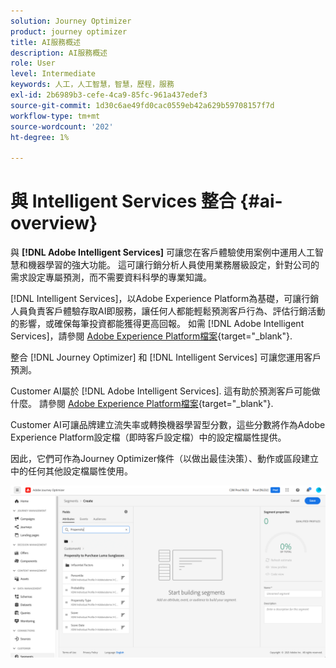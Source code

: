 ```yaml
---
solution: Journey Optimizer
product: journey optimizer
title: AI服務概述
description: AI服務概述
role: User
level: Intermediate
keywords: 人工，人工智慧，智慧，歷程，服務
exl-id: 2b6989b3-cefe-4ca9-85fc-961a437edef3
source-git-commit: 1d30c6ae49fd0cac0559eb42a629b59708157f7d
workflow-type: tm+mt
source-wordcount: '202'
ht-degree: 1%

---
```


# 與 Intelligent Services 整合 {#ai-overview}

與 **[!DNL Adobe Intelligent Services]** 可讓您在客戶體驗使用案例中運用人工智慧和機器學習的強大功能。 這可讓行銷分析人員使用業務層級設定，針對公司的需求設定專屬預測，而不需要資料科學的專業知識。

[!DNL Intelligent Services]，以Adobe Experience Platform為基礎，可讓行銷人員負責客戶體驗存取AI即服務，讓任何人都能輕鬆預測客戶行為、評估行銷活動的影響，或確保每筆投資都能獲得更高回報。 如需 [!DNL Adobe Intelligent Services]，請參閱 [Adobe Experience Platform檔案](https://experienceleague.adobe.com/docs/experience-platform/intelligent-services/home.html){target="_blank"}.

整合 [!DNL Journey Optimizer] 和 [!DNL Intelligent Services] 可讓您運用客戶預測。

Customer AI屬於 [!DNL Adobe Intelligent Services]. 這有助於預測客戶可能做什麼。 請參閱 [Adobe Experience Platform檔案](https://experienceleague.adobe.com/docs/experience-platform/intelligent-services/customer-ai/overview.html){target="_blank"}.

Customer AI可讓品牌建立流失率或轉換機器學習型分數，這些分數將作為Adobe Experience Platform設定檔（即時客戶設定檔）中的設定檔屬性提供。

因此，它們可作為Journey Optimizer條件（以做出最佳決策）、動作或區段建立中的任何其他設定檔屬性使用。

![](assets/customer-ai.png)

